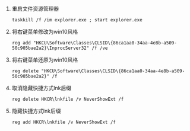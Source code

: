 1. 重启文件资源管理器
    ```shell
    taskkill /f /im explorer.exe ; start explorer.exe
    ```
2. 将右键菜单修改为win10风格
   ```shell
   reg add "HKCU\Software\Classes\CLSID\{86ca1aa0-34aa-4e8b-a509-50c905bae2a2}\InprocServer32" /f /ve
   ```
3. 将右键菜单还原为win10风格
   ```shell
   reg delete "HKCU\Software\Classes\CLSID\{86ca1aa0-34aa-4e8b-a509-50c905bae2a2}" /f
   ```
4. 取消隐藏快捷方式lnk后缀
   ```shell
   reg delete HKCR\lnkfile /v NeverShowExt /f
   ```
5. 隐藏快捷方式lnk后缀
   ```shell
   reg add HKCR\lnkfile /v NeverShowExt /f
   ```